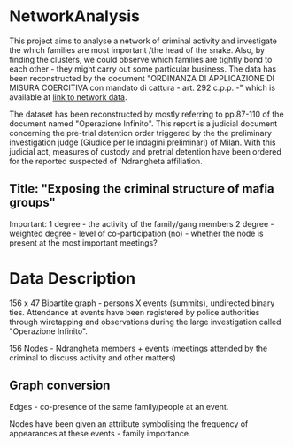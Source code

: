 # NetworkAnalysis
This project aims to analyse a network of criminal activity and investigate the which families are most important /the head of the snake. Also, by finding the clusters, we could observe which families are tightly bond to each other - they might carry out some particular business. The data has been reconstructed by the document "ORDINANZA DI APPLICAZIONE DI MISURA COERCITIVA con mandato di cattura - art. 292 c.p.p. -" which is available at
[link to network data](https://sites.google.com/site/ucinetsoftware/datasets/covert-networks/ndranghetamafia2).

The dataset has been reconstructed by mostly referring to pp.87-110 of the document named "Operazione Infinito". This report is a judicial document concerning the pre-trial detention order triggered by the the preliminary investigation judge (Giudice per le indagini preliminari) of Milan. With this judicial act, measures of custody and pretrial detention have been ordered for the reported suspected of 'Ndrangheta affiliation.

## Title: "Exposing the criminal structure of mafia groups"
Important: 1 degree - the activity of the family/gang members
           2 degree - weighted degree - level of co-participation (no) - whether the node is present at the most 
           important meetings? 


# Data Description 
156 x 47 Bipartite graph - persons X events (summits), undirected binary ties.
Attendance at events have been registered by police authorities through wiretapping and observations during the large investigation called "Operazione Infinito". 

156 Nodes - Ndrangheta members + events (meetings attended by the criminal to discuss activity and other matters)

## Graph conversion 
Edges - co-presence of the same family/people at an event.

Nodes have been given an attribute symbolising the frequency of appearances at these events - family importance.